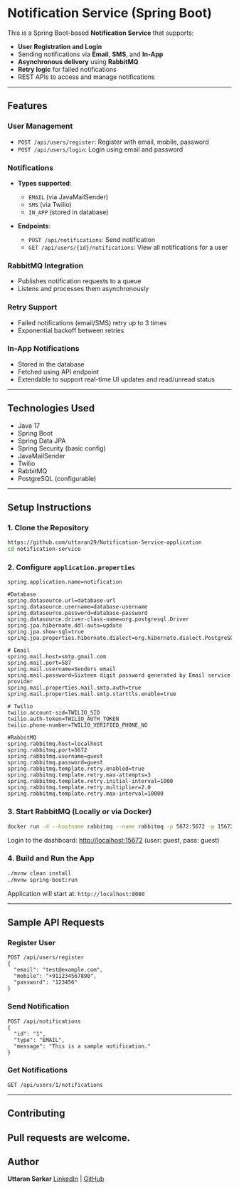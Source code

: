 # Notification Service (Spring Boot)

This is a Spring Boot-based **Notification Service** that supports:

* **User Registration and Login**
* Sending notifications via **Email**, **SMS**, and **In-App**
* **Asynchronous delivery** using **RabbitMQ**
* **Retry logic** for failed notifications
* REST APIs to access and manage notifications

---

## Features

### User Management

* `POST /api/users/register`: Register with email, mobile, password
* `POST /api/users/login`: Login using email and password

### Notifications

* **Types supported**:

  * `EMAIL` (via JavaMailSender)
  * `SMS` (via Twilio)
  * `IN_APP` (stored in database)

* **Endpoints**:

  * `POST /api/notifications`: Send notification
  * `GET /api/users/{id}/notifications`: View all notifications for a user

### RabbitMQ Integration

* Publishes notification requests to a queue
* Listens and processes them asynchronously

### Retry Support

* Failed notifications (email/SMS) retry up to 3 times
* Exponential backoff between retries

### In-App Notifications

* Stored in the database
* Fetched using API endpoint
* Extendable to support real-time UI updates and read/unread status

---

## Technologies Used

* Java 17
* Spring Boot
* Spring Data JPA
* Spring Security (basic config)
* JavaMailSender
* Twilio
* RabbitMQ
* PostgreSQL (configurable)

---

##  Setup Instructions

### 1. Clone the Repository

```bash
https://github.com/uttaran29/Notification-Service-application
cd notification-service
```

### 2. Configure `application.properties`

```properties
spring.application.name=notification

#Database
spring.datasource.url=database-url
spring.datasource.username=database-username
spring.datasource.password=database-password
spring.datasource.driver-class-name=org.postgresql.Driver
spring.jpa.hibernate.ddl-auto=update
spring.jpa.show-sql=true
spring.jpa.properties.hibernate.dialect=org.hibernate.dialect.PostgreSQLDialect

# Email
spring.mail.host=smtp.gmail.com
spring.mail.port=587
spring.mail.username=Senders email
spring.mail.password=Sixteen digit password generated by Email service provider
spring.mail.properties.mail.smtp.auth=true
spring.mail.properties.mail.smtp.starttls.enable=true

# Twilio
twilio.account-sid=TWILIO_SID
twilio.auth-token=TWILIO_AUTH_TOKEN
twilio.phone-number=TWILIO_VERIFIED_PHONE_NO

#RabbitMQ
spring.rabbitmq.host=localhost
spring.rabbitmq.port=5672
spring.rabbitmq.username=guest
spring.rabbitmq.password=guest
spring.rabbitmq.template.retry.enabled=true
spring.rabbitmq.template.retry.max-attempts=3
spring.rabbitmq.template.retry.initial-interval=1000
spring.rabbitmq.template.retry.multiplier=2.0
spring.rabbitmq.template.retry.max-interval=10000

```

### 3. Start RabbitMQ (Locally or via Docker)

```bash
docker run -d --hostname rabbitmq --name rabbitmq -p 5672:5672 -p 15672:15672 rabbitmq:3-management
```

Login to the dashboard: [http://localhost:15672](http://localhost:15672) (user: guest, pass: guest)

### 4. Build and Run the App

```bash
./mvnw clean install
./mvnw spring-boot:run
```

Application will start at: `http://localhost:8080`

---

## Sample API Requests

### Register User

```http
POST /api/users/register
{
  "email": "test@example.com",
  "mobile": "+911234567890",
  "password": "123456"
}
```

### Send Notification

```http
POST /api/notifications
{
  "id": "1",
  "type": "EMAIL",
  "message": "This is a sample notification."
}
```

### Get Notifications

```http
GET /api/users/1/notifications
```
---

## Contributing

Pull requests are welcome.
---

## Author

**Uttaran Sarkar**
[LinkedIn](https://linkedin.com/in/uttaran-sarkar) | [GitHub](https://github.com/uttaran29)

